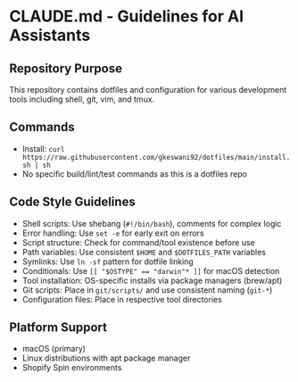 # CLAUDE.md - Guidelines for AI Assistants

## Repository Purpose
This repository contains dotfiles and configuration for various development tools including shell, git, vim, and tmux.

## Commands
- Install: `curl https://raw.githubusercontent.com/gkeswani92/dotfiles/main/install.sh | sh`
- No specific build/lint/test commands as this is a dotfiles repo

## Code Style Guidelines
- Shell scripts: Use shebang (`#!/bin/bash`), comments for complex logic
- Error handling: Use `set -e` for early exit on errors 
- Script structure: Check for command/tool existence before use
- Path variables: Use consistent `$HOME` and `$DOTFILES_PATH` variables
- Symlinks: Use `ln -sf` pattern for dotfile linking
- Conditionals: Use `[[ "$OSTYPE" == "darwin"* ]]` for macOS detection
- Tool installation: OS-specific installs via package managers (brew/apt)
- Git scripts: Place in `git/scripts/` and use consistent naming (`git-*`)
- Configuration files: Place in respective tool directories

## Platform Support
- macOS (primary)
- Linux distributions with apt package manager
- Shopify Spin environments